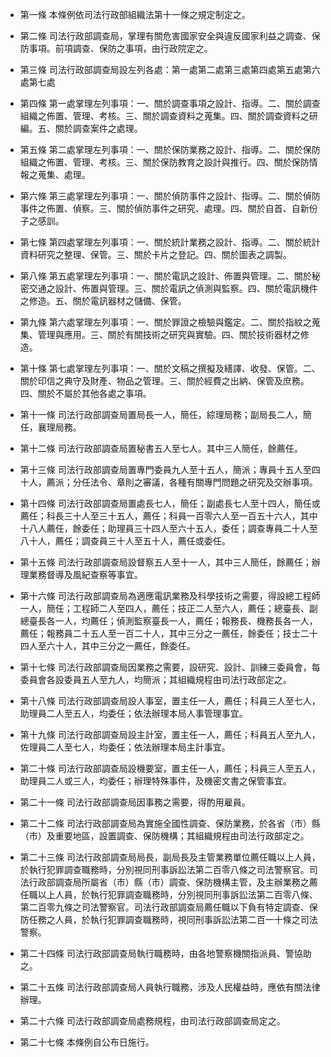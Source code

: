 * 第一條 本條例依司法行政部組織法第十一條之規定制定之。

* 第二條 司法行政部調查局，掌理有關危害國家安全與違反國家利益之調查、保防事項。前項調查、保防之事項，由行政院定之。

* 第三條 司法行政部調查局設左列各處：第一處第二處第三處第四處第五處第六處第七處

* 第四條 第一處掌理左列事項：一、關於調查事項之設計、指導。二、關於調查組織之佈置、管理、考核。三、關於調查資料之蒐集。四、關於調查資料之研編。五、關於調查案件之處理。

* 第五條 第二處掌理左列事項：一、關於保防業務之設計、指導。二、關於保防組織之佈置、管理、考核。三、關於保防教育之設計與推行。四、關於保防情報之蒐集、處理。

* 第六條 第三處掌理左列事項：一、關於偵防事件之設計、指導。二、關於偵防事件之佈置、偵察。三、關於偵防事件之研究、處理。四、關於自首、自新份子之感訓。

* 第七條 第四處掌理左列事項：一、關於統計業務之設計、指導。二、關於統計資料研究之整理、保管。三、關於卡片之登記。四、關於圖表之調製。

* 第八條 第五處掌理左列事項：一、關於電訊之設計、佈置與管理。二、關於秘密交通之設計、佈置與管理。三、關於電訊之偵測與監察。四、關於電訊機件之修造。五、關於電訊器材之儲備、保管。

* 第九條 第六處掌理左列事項：一、關於罪證之檢驗與鑑定。二、關於指紋之蒐集、管理與應用。三、關於有關技術之研究與實驗。四、關於技術器材之修造。

* 第十條 第七處掌理左列事項：一、關於文稿之撰擬及繕譯、收發、保管。二、關於印信之典守及財產、物品之管理。三、關於經費之出納、保管及庶務。四、關於不屬於其他各處之事項。

* 第十一條 司法行政部調查局置局長一人，簡任，綜理局務；副局長二人，簡任，襄理局務。

* 第十二條 司法行政部調查局置秘書五人至七人。其中三人簡任，餘薦任。

* 第十三條 司法行政部調查局置專門委員九人至十五人，簡派；專員十五人至四十人，薦派；分任法令、章則之審議，各種有關專門問題之研究及交辦事項。

* 第十四條 司法行政部調查局置處長七人，簡任；副處長七人至十四人，簡任或薦任；科長三十人至三十五人，薦任；科員一百零六人至一百五十六人，其中十八人薦任，餘委任；助理員三十四人至六十五人，委任；調查專員二十人至八十人，薦任；調查員三十人至五十人，薦任或委任。

* 第十五條 司法行政部調查局設督察五人至十一人，其中三人簡任，餘薦任；辦理業務督導及風紀查察等事宜。

* 第十六條 司法行政部調查局為適應電訊業務及科學技術之需要，得設總工程師一人，簡任；工程師二人至四人，薦任；技正二人至六人，薦任；總臺長、副總臺長各一人，均薦任；偵測監察臺長一人，薦任；報務長、機務長各一人，薦任；報務員二十五人至一百二十人，其中三分之一薦任，餘委任；技士二十四人至六十人，其中三分之一薦任，餘委任。

* 第十七條 司法行政部調查局因業務之需要，設研究、設計、訓練三委員會，每委員會各設委員五人至九人，均簡派；其組織規程由司法行政部定之。

* 第十八條 司法行政部調查局設人事室，置主任一人，薦任；科員三人至七人，助理員二人至五人，均委任；依法辦理本局人事管理事宜。

* 第十九條 司法行政部調查局設主計室，置主任一人，薦任；科員五人至九人，佐理員二人至七人，均委任；依法辦理本局主計事宜。

* 第二十條 司法行政部調查局設機要室，置主任一人，薦任；科員三人至五人，助理員二人或三人，均委任；辦理特殊事件，及機密文書之保管事宜。

* 第二十一條 司法行政部調查局因事務之需要，得酌用雇員。

* 第二十二條 司法行政部調查局為實施全國性調查、保防業務，於各省（市）縣（市）及重要地區，設置調查、保防機構；其組織規程由司法行政部定之。

* 第二十三條 司法行政部調查局局長，副局長及主管業務單位薦任職以上人員，於執行犯罪調查職務時，分別視同刑事訴訟法第二百零八條之司法警察官。司法行政部調查局所屬省（市）縣（市）調查、保防機構主管，及主辦業務之薦任職以上人員，於執行犯罪調查職務時，分別視同刑事訴訟法第二百零八條、第二百零九條之司法警察官。司法行政部調查局薦任職以下負有特定調查、保防任務之人員，於執行犯罪調查職務時，視同刑事訴訟法第二百一十條之司法警察。

* 第二十四條 司法行政部調查局執行職務時，由各地警察機關指派員、警協助之。

* 第二十五條 司法行政部調查局人員執行職務，涉及人民權益時，應依有關法律辦理。

* 第二十六條 司法行政部調查局處務規程，由司法行政部調查局定之。

* 第二十七條 本條例自公布日施行。

